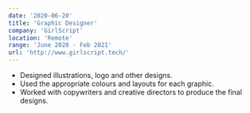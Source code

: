 ```yaml
---
date: '2020-06-20'
title: 'Graphic Designer'
company: 'GirlScript'
location: 'Remote'
range: 'June 2020 - Feb 2021'
url: 'http://www.girlscript.tech/'
---
```


- Designed illustrations, logo and other designs.
- Used the appropriate colours and layouts for each graphic.
- Worked with copywriters and creative directors to produce the final designs.
